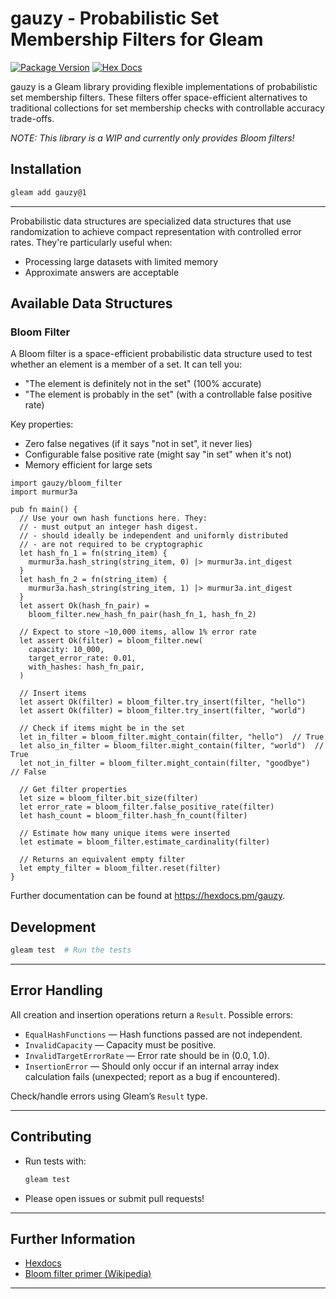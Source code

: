 # gauzy - Probabilistic Set Membership Filters for Gleam

[![Package Version](https://img.shields.io/hexpm/v/gauzy)](https://hex.pm/packages/gauzy)
[![Hex Docs](https://img.shields.io/badge/hex-docs-ffaff3)](https://hexdocs.pm/gauzy/)

gauzy is a Gleam library providing flexible implementations of probabilistic set membership filters. These filters offer space-efficient alternatives to traditional collections for set membership checks with controllable accuracy trade-offs.

*NOTE: This library is a WIP and currently only provides Bloom filters!*
## Installation

```sh
gleam add gauzy@1
```

---

Probabilistic data structures are specialized data structures that use randomization to achieve compact representation with controlled error rates. They're particularly useful when:

- Processing large datasets with limited memory
- Approximate answers are acceptable

## Available Data Structures

### Bloom Filter

A Bloom filter is a space-efficient probabilistic data structure used to test whether an element is a member of a set. It can tell you:

- "The element is definitely not in the set" (100% accurate)
- "The element is probably in the set" (with a controllable false positive rate)

Key properties:
- Zero false negatives (if it says "not in set", it never lies)
- Configurable false positive rate (might say "in set" when it's not)
- Memory efficient for large sets

```gleam
import gauzy/bloom_filter
import murmur3a

pub fn main() {
  // Use your own hash functions here. They:
  // - must output an integer hash digest.
  // - should ideally be independent and uniformly distributed
  // - are not required to be cryptographic
  let hash_fn_1 = fn(string_item) {
    murmur3a.hash_string(string_item, 0) |> murmur3a.int_digest
  }
  let hash_fn_2 = fn(string_item) {
    murmur3a.hash_string(string_item, 1) |> murmur3a.int_digest
  }
  let assert Ok(hash_fn_pair) =
    bloom_filter.new_hash_fn_pair(hash_fn_1, hash_fn_2)

  // Expect to store ~10,000 items, allow 1% error rate
  let assert Ok(filter) = bloom_filter.new(
    capacity: 10_000,
    target_error_rate: 0.01,
    with_hashes: hash_fn_pair,
  )

  // Insert items
  let assert Ok(filter) = bloom_filter.try_insert(filter, "hello")
  let assert Ok(filter) = bloom_filter.try_insert(filter, "world")

  // Check if items might be in the set
  let in_filter = bloom_filter.might_contain(filter, "hello")  // True
  let also_in_filter = bloom_filter.might_contain(filter, "world")  // True
  let not_in_filter = bloom_filter.might_contain(filter, "goodbye")  // False

  // Get filter properties
  let size = bloom_filter.bit_size(filter)
  let error_rate = bloom_filter.false_positive_rate(filter)
  let hash_count = bloom_filter.hash_fn_count(filter)

  // Estimate how many unique items were inserted
  let estimate = bloom_filter.estimate_cardinality(filter)

  // Returns an equivalent empty filter
  let empty_filter = bloom_filter.reset(filter)
}
```

Further documentation can be found at <https://hexdocs.pm/gauzy>.

## Development

```sh
gleam test  # Run the tests
```

---

## Error Handling

All creation and insertion operations return a `Result`. Possible errors:
- `EqualHashFunctions` — Hash functions passed are not independent.
- `InvalidCapacity` — Capacity must be positive.
- `InvalidTargetErrorRate` — Error rate should be in (0.0, 1.0).
- `InsertionError` — Should only occur if an internal array index calculation fails (unexpected; report as a bug if encountered).

Check/handle errors using Gleam’s `Result` type.

---

## Contributing

- Run tests with:
  ```sh
  gleam test
  ```
- Please open issues or submit pull requests!

---

## Further Information

- [Hexdocs](https://hexdocs.pm/gauzy/)
- [Bloom filter primer (Wikipedia)](https://en.wikipedia.org/wiki/Bloom_filter)

---
